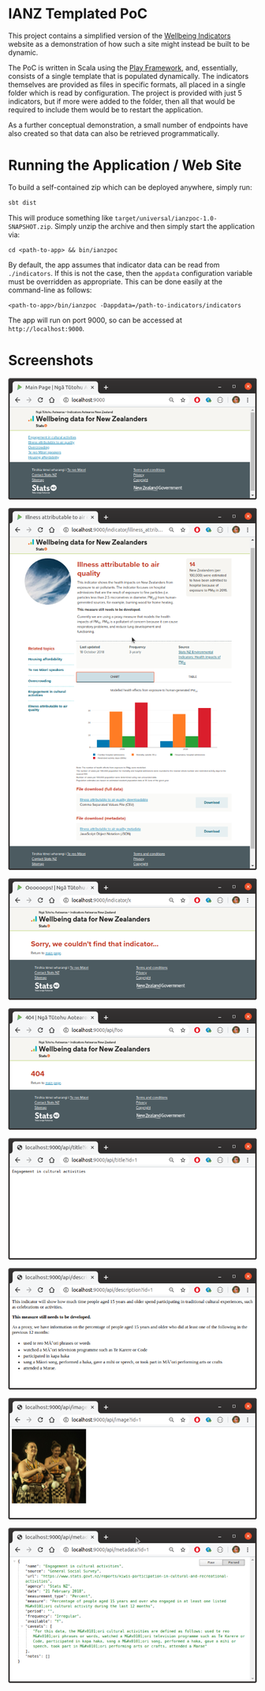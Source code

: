 # IANZ Templated PoC

This project contains a simplified version of the [Wellbeing Indicators](https://indicators.cwp.govt.nz/) website as a demonstration of how such a site might instead be built to be dynamic.  

The PoC is written in Scala using the [Play Framework](https://www.playframework.com/), and, essentially, consists of a single template that is populated dynamically.  The indicators themselves are provided as files in specific formats, all placed in a single folder which is read by configuration.  The project is provided with just 5 indicators, but if more were added to the folder, then all that would be required to include them would be to restart the application.

As a further conceptual demonstration, a small number of endpoints have also created so that data can also be retrieved programmatically.


# Running the Application / Web Site

To build a self-contained zip which can be deployed anywhere, simply run:

```bash
sbt dist
```

This will produce something like `target/universal/ianzpoc-1.0-SNAPSHOT.zip`.  Simply unzip the archive and then simply start the application via:

```
cd <path-to-app> && bin/ianzpoc
```

By default, the app assumes that indicator data can be read from `./indicators`.  If this is not the case, then the `appdata` configuration variable must be overridden as appropriate.  This can be done easily at the command-line as follows:

```
<path-to-app>/bin/ianzpoc -Dappdata=/path-to-indicators/indicators
```

The app will run on port 9000, so can be accessed at `http://localhost:9000`.


# Screenshots

![](img/ianz01.png)

![](img/ianz02.png)

![](img/ianz03.png)

![](img/ianz04.png)

![](img/ianz05.png)

![](img/ianz06.png)

![](img/ianz07.png)

![](img/ianz08.png)


